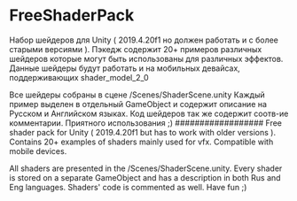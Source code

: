 # FreeShaderPack

Набор шейдеров для Unity ( 2019.4.20f1 но должен работать и с более старыми версиями ).
Пэкедж содержит 20+ примеров различных шейдеров которые могут быть использованы для различных эффектов.
Данные шейдеры будут работать и на мобильных девайсах, поддерживающих shader_model_2_0

Все шейдеры собраны в сцене /Scenes/ShaderScene.unity
Каждый пример выделен в отдельный GameObject и содержит описание на Русском и Английском языках. 
Код шейдеров так же содержит соотв-ие комментарии.
Приятного использования ;)
##################
Free shader pack for Unity ( 2019.4.20f1 but has to work with older versions ). Contains 20+ examples of shaders mainly used for vfx. Compatible with mobile devices. 

All shaders are presented in the /Scenes/ShaderScene.unity.
Every shader is stored on a separate GameObject and has a description in both Rus and Eng languages.
Shaders' code is commented as well.
Have fun ;)
